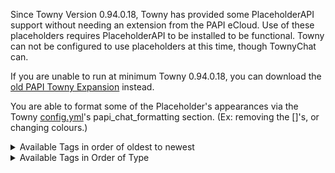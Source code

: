Since Towny Version 0.94.0.18, Towny has provided some PlaceholderAPI support without needing an extension from the PAPI eCloud. Use of these placeholders requires PlaceholderAPI to be installed to be functional. Towny can not be configured to use placeholders at this time, though TownyChat can. 

If you are unable to run at minimum Towny 0.94.0.18, you can download the [old PAPI Towny Expansion](https://api.extendedclip.com/expansions/towny/) instead. 

You are able to format some of the Placeholder's appearances via the Towny [config.yml](https://github.com/TownyAdvanced/Towny/wiki/Default-Config.yml)'s papi_chat_formatting section. (Ex: removing the []'s, or changing colours.)

<details>
<summary> Available Tags in order of oldest to newest</summary>

_Introduced as of v0.95.0.0_
- `%townyadvanced_town%` - Displays town name (if they have one.)
- `%townyadvanced_town_formatted%` - Displays long-form town name (if they have one.)
- `%townyadvanced_nation%` - Displays nation name (if they have one.)
- `%townyadvanced_nation_formatted%` - Displays long-form nation name (if they have one.)
- `%townyadvanced_town_balance%` - Displays town bank value.
- `%townyadvanced_nation_balance%` - Displays nation bank value.
- `%townyadvanced_town_tag%` - Displays town tag (if they have one.)
- `%townyadvanced_town_tag_override%` - Displays town tag (if they have one,) or the full town name.
- `%townyadvanced_nation_tag%` - Displays nation tag (if they have one.)
- `%townyadvanced_nation_tag_override%` - Displays nation tag (if they have one,) or the full nation name.
- `%townyadvanced_towny_tag%` - Displays town and nation tags.
- `%townyadvanced_towny_tag_override%` - Displays town and nation tags if they exist, falling back to names if they don't.
- `%townyadvanced_towny_tag_formatted%` - Displays town and nation tags if they exist, falling back to long-form names if they don't.
- `%townyadvanced_title%` - Displays king-granted title.
- `%townyadvanced_surname%` - Displays king-granted surname.
- `%townyadvanced_towny_name_prefix%` - Displays mayor and king prefix.
- `%townyadvanced_towny_name_postfix%` - Displays mayor and king postfix.
- `%townyadvanced_towny_prefix%` - Displays title if it exists, falls back to mayor and king prefixes.
- `%townyadvanced_towny_postfix%` - Displays surname if it exists, falls back to mayor and king postfixes.
- `%townyadvanced_towny_colour%` - Used to show colours before nomads, residents, mayors and kings. (Set in the config.yml.)  

_Introduced as of v0.95.1.0_
- `%townyadvanced_town_residents_amount%` - Number of residents in a town.
- `%townyadvanced_town_residents_online%` - Number of residents in a town that are currently online.
- `%townyadvanced_town_townblocks_used%` - Number of townblocks claimed by a resident's town.
- `%townyadvanced_town_townblocks_bought%` - Number of townblocks bought by a resident's town.
- `%townyadvanced_town_townblocks_bonus%` - Number of bonus blocks given to a resident's town.
- `%townyadvanced_town_townblocks_maximum%` - Number of townblocks a town has available to claim.
- `%townyadvanced_town_townblocks_natural_maximum%` - Number of townblocks a town has available to claim, not counting bonus/bought townblocks.
- `%townyadvanced_town_mayor%` - A resident's town's mayor's name.
- `%townyadvanced_nation_king%` - A resident's nation's king's name.
- `%townyadvanced_resident_friends_amount%` - Number of friends a resident has.
- `%townyadvanced_nation_residents_amount%` - Number of residents in a resident's nation.
- `%townyadvanced_nation_residents_online%` - Number of residents in a resident's nation that are currently online.
- `%townyadvanced_nation_capital%` - Name of a resident's nation's capital.

_Introduced as of v0.95.2.0_
- `%townyadvanced_daily_town_upkeep%` - Shows town's upkeep cost.
- `%townyadvanced_daily_nation_upkeep%` - Shows nation's upkeep cost.
- `%townyadvanced_has_town%` - Returns true or false whether the resident has a town.
- `%townyadvanced_has_nation%` - Returns true or false whether the resident has a nation.

_Introduced as of v0.96.0.0_
- `%townyadvanced_nation_tag_town_formatted%` - Shows the nation tag and the full town name. If nation tag is not set, only the town name is shown.

_Introduced as of v0.96.2.0_
- `%townyadvanced_town_ranks%` - Displays either Mayor, or the various town ranks a player has or nothing if they have none.
- `%townyadvanced_nation_ranks%` - Displays either King, or the various nation ranks a player has or nothing if they have none.
- `%townyadvanced_player_status%` - Displays Nomad, Resident, Mayor or King, depending on what position the player is in.

_Introduced as of v0.96.3.0_
- `%townyadvanced_town_prefix%` - Display the config-defined prefix of the player's town (ex: ruins, settlement, ...)
- `%townyadvanced_town_postfix%` - Display the config-defined postfix of the player's nation (ex: ruins, settlement, ...)
- `%townyadvanced_nation_prefix%` - Display the config-defined prefix of the player's town (ex: lands, realms, ...)
- `%townyadvanced_nation_postfix%` - Display the config-defined postfix of the player's nation (ex: lands, realms, ...)
- `%townyadvanced_player_jailed%` - Display true is the player is jailed, otherwise false.
- `%townyadvanced_player_plot_type%` - Display the townblock's type at the resident's location (ex: shop), or "" if none.
- `%townyadvanced_player_plot_owner%` - Display true if the resident is owning the townblock at his location.
- `%townyadvanced_nation_tag_town_name%` - Displays nation tag (if set, otherwise blank,) followed by the Town name (if the player is part of a town.)
- `%townyadvanced_daily_town_tax%` - Displays the daily tax charged by the town on the residents.
- `%townyadvanced_daily_nation_tax%` - Displays the daily tax charged by the nation on the towns.

_Introduced as of v0.96.6.0_
- `%townyadvanced_player_location_town_or_wildname%` - Displays either the townname at the location or the wilderness name.
- `%townyadvanced_player_location_formattedtown_or_wildname%` - Displays either the formatted townname at the location or the wilderness name.
- `%townyadvanced_player_location_town_prefix%` - Displays the town's prefix or blank.
- `%townyadvanced_player_location_town_postfix%` - Displays the town's postfix or blank.
- `%townyadvanced_player_location_pvp%` - Displays (PVP) or blank, depending on pvp status of the location.
- `%townyadvanced_nation_map_color_hex%` - Returns the hex colour code of the nation's mapcolor set with /t set mapcolor (seen in dynmap-towny.)

_Introduced as of v0.96.8.0_
- `%townyadvanced_is_nation_peaceful%` - If the player has a nation which is peaceful the language string "status_town_title_peaceful" will be shown: "&b(Peaceful)".
- `%townyadvanced_is_town_peaceful%` - If the player has a town which is peaceful the language string "status_town_title_peaceful" will be shown: "&b(Peaceful)".
- `%townyadvanced_player_location_plot_name%` - Displays a plot's name if it has one.
- RELATIONAL placeholder: `%rel_townyadvanced_color%`
  - Applies the colour codes set in the config.yml's new papi_relational_formatting section.
  - Used in TAB and other plugins which can do Relational placeholders.
</details>

<details>
<summary> Available Tags in Order of Type</summary>

#### Town&Nation Prefixes/Tags
- `%townyadvanced_town%` - Displays town name (if they have one.)
- `%townyadvanced_town_formatted%` - Displays long-form town name (if they have one.)
- `%townyadvanced_town_tag%` - Displays town tag (if they have one.)
- `%townyadvanced_town_tag_override%` - Displays town tag (if they have one,) or the full town name.


- `%townyadvanced_nation%` - Displays nation name (if they have one.)
- `%townyadvanced_nation_formatted%` - Displays long-form nation name (if they have one.)
- `%townyadvanced_nation_tag%` - Displays nation tag (if they have one.)
- `%townyadvanced_nation_tag_override%` - Displays nation tag (if they have one,) or the full nation name.
- `%townyadvanced_nation_tag_town_formatted%` - Shows the nation tag and the full town name. If nation tag is not set, only the town name is shown.
- `%townyadvanced_nation_tag_town_name%` - Displays nation tag (if set, otherwise blank,) followed by the Town name (if the player is part of a town.)


- `%townyadvanced_towny_tag%` - Displays town and nation tags.
- `%townyadvanced_towny_tag_override%` - Displays town and nation tags if they exist, falling back to names if they don't.
- `%townyadvanced_towny_tag_formatted%` - Displays town and nation tags if they exist, falling back to long-form names if they don't.


#### Resident:
- `%townyadvanced_title%` - Displays king-granted title.
- `%townyadvanced_surname%` - Displays king-granted surname.
- `%townyadvanced_towny_name_prefix%` - Displays mayor and king prefix.
- `%townyadvanced_towny_name_postfix%` - Displays mayor and king postfix.
- `%townyadvanced_towny_prefix%` - Displays title if it exists, falls back to mayor and king prefixes.
- `%townyadvanced_towny_postfix%` - Displays surname if it exists, falls back to mayor and king postfixes.
- `%townyadvanced_town_ranks%` - Displays either Mayor, or the various town ranks a player has or nothing if they have none.
- `%townyadvanced_nation_ranks%` - Displays either King, or the various nation ranks a player has or nothing if they have none.
- `%townyadvanced_player_status%` - Displays Nomad, Resident, Mayor or King, depending on what position the player is in.
- `%townyadvanced_towny_colour%` - Used to show colours before nomads, residents, mayors and kings. (Set in the config.yml.)  

- `%townyadvanced_resident_friends_amount%` - Number of friends a resident has.
- `%townyadvanced_has_town%` - Returns true or false whether the resident has a town.
- `%townyadvanced_has_nation%` - Returns true or false whether the resident has a nation.
- `%townyadvanced_player_jailed%` - Display true is the player is jailed, otherwise false.

#### Town:
- `%townyadvanced_town_residents_amount%` - Number of residents in a town.
- `%townyadvanced_town_residents_online%` - Number of residents in a town that are currently online.
- `%townyadvanced_town_townblocks_used%` - Number of townblocks claimed by a resident's town.
- `%townyadvanced_town_townblocks_bought%` - Number of townblocks bought by a resident's town.
- `%townyadvanced_town_townblocks_bonus%` - Number of bonus blocks given to a resident's town.
- `%townyadvanced_town_townblocks_maximum%` - Number of townblocks a town has available to claim.
- `%townyadvanced_town_townblocks_natural_maximum%` - Number of townblocks a town has available to claim, not counting bonus/bought townblocks.
- `%townyadvanced_town_mayor%` - A resident's town's mayor's name.
- `%townyadvanced_town_prefix%` - Display the config-defined prefix of the player's town (ex: ruins, settlement, ...)
- `%townyadvanced_town_postfix%` - Display the config-defined postfix of the player's nation (ex: ruins, settlement, ...)
- `%townyadvanced_is_town_peaceful%` - If the player has a town which is peaceful the language string "status_town_title_peaceful" will be shown: "&b(Peaceful)".


#### Nation:
- `%townyadvanced_nation_residents_amount%` - Number of residents in a resident's nation.
- `%townyadvanced_nation_residents_online%` - Number of residents in a resident's nation that are currently online.
- `%townyadvanced_nation_king%` - A resident's nation's king's name.
- `%townyadvanced_nation_capital%` - Name of a resident's nation's capital.
- `%townyadvanced_nation_prefix%` - Display the config-defined prefix of the player's town (ex: lands, realms, ...)
- `%townyadvanced_nation_postfix%` - Display the config-defined postfix of the player's nation (ex: lands, realms, ...)
- `%townyadvanced_nation_map_color_hex%` - Returns the hex colour code of the nation's mapcolor set with /t set mapcolor (seen in dynmap-towny.)
- `%townyadvanced_is_nation_peaceful%` - If the player has a nation which is peaceful the language string "status_town_title_peaceful" will be shown: "&b(Peaceful)".


#### Money:
- `%townyadvanced_town_balance%` - Displays town bank value.
- `%townyadvanced_nation_balance%` - Displays nation bank value.
- `%townyadvanced_daily_town_upkeep%` - Shows town's upkeep cost.
- `%townyadvanced_daily_nation_upkeep%` - Shows nation's upkeep cost.
- `%townyadvanced_daily_town_tax%` - Displays the daily tax charged by the town on the residents.
- `%townyadvanced_daily_nation_tax%` - Displays the daily tax charged by the nation on the towns.

#### Location:
- `%townyadvanced_player_plot_type%` - Display the townblock's type at the resident's location (ex: shop), or "" if none.
- `%townyadvanced_player_plot_owner%` - Display true if the resident is owning the townblock at his location.
- `%townyadvanced_player_location_town_or_wildname%` - Displays either the townname at the location or the wilderness name.
- `%townyadvanced_player_location_formattedtown_or_wildname%` - Displays either the formatted townname at the location or the wilderness name.
- `%townyadvanced_player_location_town_prefix%` - Displays the town's prefix or blank.
- `%townyadvanced_player_location_town_postfix%` - Displays the town's postfix or blank.
- `%townyadvanced_player_location_pvp%` - Displays (PVP) or blank, depending on pvp status of the location.
- `%townyadvanced_player_location_plot_name%` - Displays a plot's name if it has one.

#### Relational:
- `%rel_townyadvanced_color%` - Applies the colour codes set in the config.yml's new papi_relational_formatting section, used in TAB and other plugins which can do Relational placeholders.

</summary>